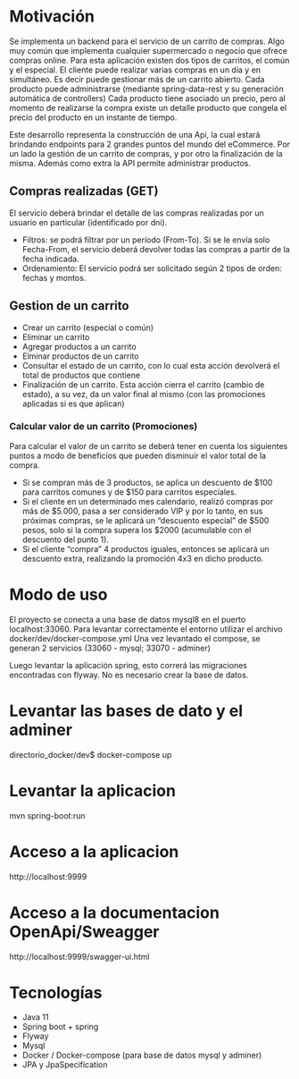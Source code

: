 # Motivación
Se implementa un backend para el servicio de un carrito de compras. Algo muy común que implementa cualquier supermercado o negocio que ofrece compras online.
Para esta aplicación existen dos tipos de carritos, el común y el especial.
El cliente puede realizar varias compras en un día y en simultáneo. Es decir puede gestionar más de un carrito abierto.
Cada producto puede administrarse (mediante spring-data-rest y su generación automática de controllers)
Cada producto tiene asociado un precio, pero al momento de realizarse la compra existe un detalle producto que congela el precio del producto en un instante de tiempo.

Este desarrollo representa la construcción de una Api, la cual estará brindando endpoints para 2 grandes puntos del mundo del eCommerce. Por un lado la gestión de un carrito de compras, y por otro la finalización de la misma. Además como extra la API permite administrar productos.

## Compras realizadas (GET)
El servicio deberá brindar el detalle de las compras realizadas por un  usuario en particular (identificado por dni). 
* Filtros: se podrá filtrar por un período (From-To). Si se le envía solo Fecha-From, el servicio deberá devolver todas las compras a partir de la fecha indicada. 
* Ordenamiento: El servicio podrá ser solicitado según 2 tipos de orden: fechas y montos. 

## Gestion de un carrito
* Crear un carrito (especial o común)
* Eliminar un carrito
* Agregar productos a un carrito
* Elminar productos de un carrito
* Consultar el estado de un carrito, con lo cual esta acción devolverá el total de productos que contiene
* Finalización de un carrito. Esta acción cierra el carrito (cambio de estado), a su vez, da un valor final al mismo (con las promociones aplicadas si es que aplican)

### Calcular valor de un carrito (Promociones)
Para calcular el valor de un carrito se deberá tener en cuenta los siguientes puntos a modo de beneficios que pueden disminuir el valor total de la compra.
* Si se compran más de 3 productos, se aplica un descuento de $100 para carritos comunes y de $150 para carritos especiales.
* Si el cliente en un determinado mes calendario, realizó compras por más de $5.000, pasa a ser  considerado VIP y por lo tanto, en sus próximas compras, se le aplicará un “descuento especial” de $500 pesos, solo si la compra supera los $2000 (acumulable con el descuento del punto 1). 
* Si el cliente “compra” 4 productos iguales, entonces se aplicará un descuento extra, realizando la promoción 4x3 en dicho producto. 





# Modo de uso
El proyecto se conecta a una base de datos mysql8 en el puerto localhost:33060. Para levantar correctamente el entorno utilizar el archivo docker/dev/docker-compose.yml
Una vez levantado el compose, se generan 2 servicios (33060 - mysql; 33070 - adminer)

Luego levantar la aplicación spring, esto correrá las migraciones encontradas con flyway. No es necesario crear la base de datos.


# Levantar las bases de dato y el adminer
directorio_docker/dev$ docker-compose up 

# Levantar la aplicacion
mvn spring-boot:run

# Acceso a la aplicacion
http://localhost:9999

# Acceso a la documentacion OpenApi/Sweagger
http://localhost:9999/swagger-ui.html


# Tecnologías
* Java 11
* Spring boot + spring
* Flyway
* Mysql
* Docker / Docker-compose (para base de datos mysql y adminer)
* JPA y JpaSpecification

